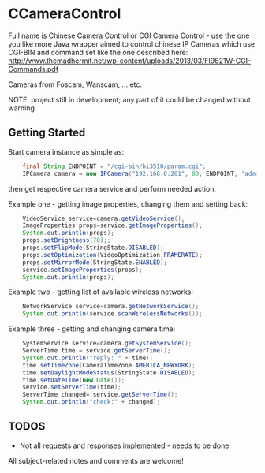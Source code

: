 # CCameraControl

Full name is Chinese Camera Control or CGI Camera Control - use the one you like more
Java wrapper aimed to control chinese IP Cameras which use CGI-BIN and command set like the one described here:
http://www.themadhermit.net/wp-content/uploads/2013/03/FI9821W-CGI-Commands.pdf

Cameras from Foscam, Wanscam, ... etc.

NOTE: project still in development; any part of it could be changed without warning


## Getting Started

Start camera instance  as simple as:

``` java
	final String ENDPOINT = "/cgi-bin/hi3510/param.cgi";
	IPCamera camera = new IPCamera("192.168.0.201", 80, ENDPOINT, "admin", "admin");

```
then get respective camera service and perform needed action.

Example one - getting image properties, changing them and setting back:

``` java
	VideoService service=camera.getVideoService();
	ImageProperties props=service.getImageProperties();
	System.out.println(props);
	props.setBrightness(70);;
	props.setFlipMode(StringState.DISABLED);
	props.setOptimization(VideoOptimization.FRAMERATE);
	props.setMirrorMode(StringState.ENABLED);
	service.setImageProperties(props);
	System.out.println(props);
```

Example two - getting list of available wireless networks:

``` java
	NetworkService service=camera.getNetworkService();
	System.out.println(service.scanWirelessNetworks());
```

Example three - getting and changing camera time:

``` java
	SystemService service=camera.getSystemService();
	ServerTime time = service.getServerTime();
	System.out.println("reply: " + time);
	time.setTimeZone(CameraTimeZone.AMERICA_NEWYORK);
	time.setDaylightModeStatus(StringState.DISABLED);
	time.setDateTime(new Date());
	service.setServerTime(time);
	ServerTime changed= service.getServerTime();
	System.out.println("check:" + changed);
```
## TODOS

* Not all requests and responses implemented - needs to be done

All subject-related notes and comments are welcome!

